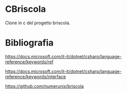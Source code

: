 # CBriscola
Clone in c del progetto briscola.

# Bibliografia
https://docs.microsoft.com/it-it/dotnet/csharp/language-reference/keywords/ref

https://docs.microsoft.com/it-it/dotnet/csharp/language-reference/keywords/interface

https://github.com/numerunix/briscola
